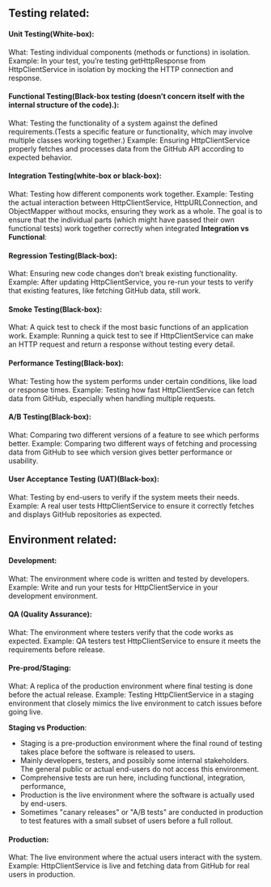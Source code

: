 ## Testing related:

#### Unit Testing(White-box):

What: Testing individual components (methods or functions) in isolation.
Example: In your test, you’re testing getHttpResponse from HttpClientService in isolation by mocking the HTTP connection and response.

#### Functional Testing(Black-box testing (doesn’t concern itself with the internal structure of the code).):

What: Testing the functionality of a system against the defined requirements.(Tests a specific feature or functionality, which may involve multiple classes working together.)
Example: Ensuring HttpClientService properly fetches and processes data from the GitHub API according to expected behavior.

#### Integration Testing(white-box or black-box):

What: Testing how different components work together.
Example: Testing the actual interaction between HttpClientService, HttpURLConnection, and ObjectMapper without mocks, ensuring they work as a whole.
The goal is to ensure that the individual parts (which might have passed their own functional tests) work together correctly when integrated
**Integration vs Functional**: 


#### Regression Testing(Black-box):

What: Ensuring new code changes don’t break existing functionality.
Example: After updating HttpClientService, you re-run your tests to verify that existing features, like fetching GitHub data, still work.

#### Smoke Testing(Black-box):

What: A quick test to check if the most basic functions of an application work.
Example: Running a quick test to see if HttpClientService can make an HTTP request and return a response without testing every detail.

#### Performance Testing(Black-box):

What: Testing how the system performs under certain conditions, like load or response times.
Example: Testing how fast HttpClientService can fetch data from GitHub, especially when handling multiple requests.

#### A/B Testing(Black-box):

What: Comparing two different versions of a feature to see which performs better.
Example: Comparing two different ways of fetching and processing data from GitHub to see which version gives better performance or usability.

#### User Acceptance Testing (UAT)(Black-box):

What: Testing by end-users to verify if the system meets their needs.
Example: A real user tests HttpClientService to ensure it correctly fetches and displays GitHub repositories as expected.

## Environment related:

#### Development:

What: The environment where code is written and tested by developers.
Example:  Write and run your tests for HttpClientService in your development environment.

#### QA (Quality Assurance):

What: The environment where testers verify that the code works as expected.
Example: QA testers test HttpClientService to ensure it meets the requirements before release.

#### Pre-prod/Staging:

What: A replica of the production environment where final testing is done before the actual release.
Example: Testing HttpClientService in a staging environment that closely mimics the live environment to catch issues before going live.

**Staging vs Production**:
- Staging is a pre-production environment where the final round of testing takes place before the software is released to users.
- Mainly developers, testers, and possibly some internal stakeholders. The general public or actual end-users do not access this environment.
- Comprehensive tests are run here, including functional, integration, performance, 
- Production is the live environment where the software is actually used by end-users.
- Sometimes "canary releases" or "A/B tests" are conducted in production to test features with a small subset of users before a full rollout.


#### Production:

What: The live environment where the actual users interact with the system.
Example: HttpClientService is live and fetching data from GitHub for real users in production.